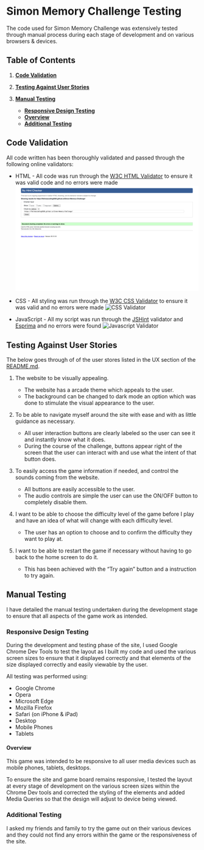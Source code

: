 # Simon Memory Challenge Testing

The code used for Simon Memory Challenge was extensively tested through manual process during each stage of development and on various browsers & devices.

## Table of Contents

1. [**Code Validation**](#code-validation)

2. [**Testing Against User Stories**](#testing-against-user-stories)

3. [**Manual Testing**](#manual-testing)
    - [**Responsive Design Testing**](#responsive-design-testing)
    - [**Overview**](#overview)
    - [**Additional Testing**](#additional-testing)

## Code Validation


All code written has been thoroughly validated and passed through the following online validators:

- HTML - All code was run through the [W3C HTML Validator](https://validator.w3.org/) to ensure it was valid code and no errors were made ![HTML Validator](testingfiles/HTMLValidator.png)

- CSS - All styling was run through the [W3C CSS Validator](https://jigsaw.w3.org/css-validator/) to ensure it was valid and no errors were made ![CSS Validator](testingfiles/CSSValidation.png)

- JavaScript - All my script was run through the [JSHint](https://jshint.com/) validator and [Esprima](https://esprima.org/demo/validate.html) and no errors were found ![Javascript Validator](testingfiles/JavascriptValidation.png)

## Testing Against User Stories

The below goes through of of the user stores listed in the UX section of the [README.md](https://github.com/FatimasCoding2020/Simon-Memory-Challenge/blob/main/README.md).

1. The website to be visually appealing.

    - The website has a arcade theme which appeals to the user.
    - The background can be changed to dark mode an option which was done to stimulate the visual appearance to the user.
    
2. To be able to navigate myself around the site with ease and with as little guidance as necessary.

    - All user interaction buttons are clearly labeled so the user can see it and instantly know what it does.
    - During the course of the challenge, buttons appear right of the screen that the user can interact with and use what the intent of that button does.

3. To easily access the game information if needed, and control the sounds coming from the website.

    - All buttons are easily accessible to the user.
    - The audio controls are simple the user can use the ON/OFF button to completely disable them.

4. I want to be able to choose the difficulty level of the game before I play and have an idea of what will change with each difficulty level.

    - The user has an option to choose and to confirm the difficulty they want to play at.

5. I want to be able to restart the game if necessary without having to go back to the home screen to do it.

    - This has been achieved with the “Try again” button and a instruction to try again.

## Manual Testing

I have detailed the manual testing undertaken during the development stage to ensure that all aspects of the game work as intended.

### Responsive Design Testing

During the development and testing phase of the site, I used Google Chrome Dev Tools to test the layout as I built my code and used the various screen sizes to ensure that it displayed correctly and that elements of the size displayed correctly and easily viewable by the user.

All testing was performed using:

- Google Chrome
- Opera
- Microsoft Edge
- Mozilla Firefox
- Safari (on iPhone & iPad)
- Desktop 
- Mobile Phones 
- Tablets 

#### Overview

This game was intended to be responsive to all user media devices such as mobile phones, tablets, desktops.

To ensure the site and game board remains responsive, I tested the layout at every stage of development on the various screen sizes within the Chrome Dev tools and corrected the styling of the elements and added Media Queries so that the design will adjust to device being viewed.


### Additional Testing

I asked my friends and family to try the game out on their various devices and they could not find any errors within the game or the responsiveness of the site.
